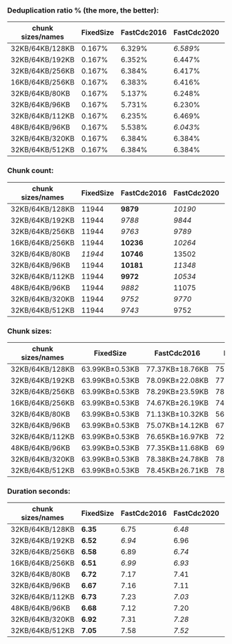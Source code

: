 ### Deduplication ratio % (the more, the better):

| chunk sizes/names | FixedSize | FastCdc2016 | FastCdc2020 | Restic     | StadiaCdc  | Casync | Ronomon    |
|-------------------|-----------|-------------|-------------|------------|------------|--------|------------|
| 32KB/64KB/128KB   | 0.167%    | 6.329%      | *6.589%*    | 6.545%     | **7.112%** | 6.406% | *6.862%*   |
| 32KB/64KB/192KB   | 0.167%    | 6.352%      | 6.447%      | *6.586%*   | **6.952%** | 6.397% | *6.949%*   |
| 32KB/64KB/256KB   | 0.167%    | 6.384%      | 6.417%      | *6.589%*   | **6.911%** | 6.355% | *6.880%*   |
| 16KB/64KB/256KB   | 0.167%    | 6.383%      | 6.416%      | **7.154%** | *6.920%*   | 6.656% | *6.841%*   |
| 32KB/64KB/80KB    | 0.167%    | 5.137%      | 6.248%      | *6.459%*   | **7.330%** | 6.227% | *6.894%*   |
| 32KB/64KB/96KB    | 0.167%    | 5.731%      | 6.230%      | *6.539%*   | **7.224%** | 6.457% | *6.916%*   |
| 32KB/64KB/112KB   | 0.167%    | 6.235%      | 6.469%      | *6.535%*   | **7.151%** | 6.469% | *6.855%*   |
| 48KB/64KB/96KB    | 0.167%    | 5.538%      | *6.043%*    | 5.388%     | **6.588%** | 5.578% | *6.285%*   |
| 32KB/64KB/320KB   | 0.167%    | 6.384%      | 6.384%      | *6.504%*   | *6.911%*   | 6.334% | **6.925%** |
| 32KB/64KB/512KB   | 0.167%    | 6.384%      | 6.384%      | *6.527%*   | *6.911%*   | 6.341% | **6.931%** |

### Chunk count:

| chunk sizes/names | FixedSize | FastCdc2016 | FastCdc2020 | Restic  | StadiaCdc | Casync   | Ronomon |
|-------------------|-----------|-------------|-------------|---------|-----------|----------|---------|
| 32KB/64KB/128KB   | 11944     | **9879**    | *10190*     | 10862   | 12045     | *10012*  | 11638   |
| 32KB/64KB/192KB   | 11944     | *9788*      | *9844*      | 10142   | 11444     | **9259** | 11208   |
| 32KB/64KB/256KB   | 11944     | *9763*      | *9789*      | 9888    | 11309     | **9023** | 11091   |
| 16KB/64KB/256KB   | 11944     | **10236**   | *10264*     | 13415   | 11381     | 11219    | *11057* |
| 32KB/64KB/80KB    | *11944*   | **10746**   | 13502       | 12803   | 14200     | *12083*  | 13121   |
| 32KB/64KB/96KB    | 11944     | **10181**   | *11348*     | 11889   | 13120     | *11099*  | 12392   |
| 32KB/64KB/112KB   | 11944     | **9972**    | *10534*     | 11279   | 12446     | *10455*  | 11923   |
| 48KB/64KB/96KB    | 11944     | *9882*      | 11075       | *10013* | 11999     | **9589** | 10265   |
| 32KB/64KB/320KB   | 11944     | *9752*      | *9770*      | 9813    | 11269     | **8958** | 11060   |
| 32KB/64KB/512KB   | 11944     | *9743*      | 9752        | *9748*  | 11241     | **8898** | 11036   |

### Chunk sizes:

| chunk sizes/names | FixedSize      | FastCdc2016     | FastCdc2020     | Restic          | StadiaCdc       | Casync          | Ronomon         |
|-------------------|----------------|-----------------|-----------------|-----------------|-----------------|-----------------|-----------------|
| 32KB/64KB/128KB   | 63.99KB±0.53KB | 77.37KB±18.76KB | 75.01KB±16.27KB | 70.37KB±33.47KB | 63.46KB±25.00KB | 76.34KB±32.08KB | 65.68KB±28.57KB |
| 32KB/64KB/192KB   | 63.99KB±0.53KB | 78.09KB±22.08KB | 77.64KB±20.23KB | 75.36KB±45.17KB | 66.79KB±32.83KB | 82.55KB±44.39KB | 68.20KB±35.55KB |
| 32KB/64KB/256KB   | 63.99KB±0.53KB | 78.29KB±23.59KB | 78.08KB±22.06KB | 77.30KB±51.39KB | 67.59KB±36.24KB | 84.71KB±50.52KB | 68.91KB±39.00KB |
| 16KB/64KB/256KB   | 63.99KB±0.53KB | 74.67KB±26.19KB | 74.47KB±24.85KB | 56.98KB±50.68KB | 67.16KB±48.61KB | 68.13KB±51.00KB | 69.13KB±40.23KB |
| 32KB/64KB/80KB    | 63.99KB±0.53KB | 71.13KB±10.32KB | 56.61KB±14.78KB | 59.70KB±18.19KB | 53.83KB±13.77KB | 63.26KB±16.67KB | 58.25KB±16.73KB |
| 32KB/64KB/96KB    | 63.99KB±0.53KB | 75.07KB±14.12KB | 67.35KB±13.93KB | 64.29KB±24.04KB | 58.26KB±17.95KB | 68.87KB±22.48KB | 61.68KB±21.60KB |
| 32KB/64KB/112KB   | 63.99KB±0.53KB | 76.65KB±16.97KB | 72.56KB±14.84KB | 67.77KB±29.09KB | 61.41KB±21.85KB | 73.11KB±27.55KB | 64.11KB±25.55KB |
| 48KB/64KB/96KB    | 63.99KB±0.53KB | 77.35KB±11.68KB | 69.01KB±12.68KB | 76.33KB±18.24KB | 63.70KB±12.50KB | 79.71KB±16.72KB | 74.46KB±16.92KB |
| 32KB/64KB/320KB   | 63.99KB±0.53KB | 78.38KB±24.78KB | 78.23KB±23.28KB | 77.89KB±54.76KB | 67.83KB±37.81KB | 85.32KB±53.71KB | 69.11KB±40.58KB |
| 32KB/64KB/512KB   | 63.99KB±0.53KB | 78.45KB±26.71KB | 78.38KB±25.29KB | 78.41KB±58.56KB | 68.00KB±39.58KB | 85.90KB±58.38KB | 69.26KB±42.96KB |

### Duration seconds:

| chunk sizes/names | FixedSize | FastCdc2016 | FastCdc2020 | Restic | StadiaCdc | Casync | Ronomon |
|-------------------|-----------|-------------|-------------|--------|-----------|--------|---------|
| 32KB/64KB/128KB   | **6.35**  | 6.75        | *6.48*      | 7.11   | *6.65*    | 10.98  | 6.72    |
| 32KB/64KB/192KB   | **6.52**  | *6.94*      | 6.96        | 7.77   | 7.12      | 11.85  | *6.87*  |
| 32KB/64KB/256KB   | **6.58**  | 6.89        | *6.74*      | 7.66   | *6.73*    | 11.61  | 6.79    |
| 16KB/64KB/256KB   | **6.51**  | *6.99*      | *6.93*      | 8.05   | 7.03      | 12.94  | 7.29    |
| 32KB/64KB/80KB    | **6.72**  | 7.17        | 7.41        | 7.67   | *7.15*    | 10.65  | *6.79*  |
| 32KB/64KB/96KB    | **6.67**  | 7.16        | 7.11        | 7.76   | *7.08*    | 11.23  | *7.07*  |
| 32KB/64KB/112KB   | **6.73**  | 7.23        | *7.03*      | 7.81   | 7.14      | 11.59  | *7.07*  |
| 48KB/64KB/96KB    | **6.68**  | 7.12        | 7.20        | 7.53   | *6.86*    | 10.12  | *6.94*  |
| 32KB/64KB/320KB   | **6.92**  | 7.31        | *7.28*      | 8.41   | 7.59      | 12.29  | *7.26*  |
| 32KB/64KB/512KB   | **7.05**  | 7.58        | *7.52*      | 8.57   | 7.56      | 12.34  | *7.35*  |
